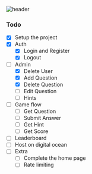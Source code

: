![header](https://i.imgur.com/Gumf8Kz.png)

### Todo
- [x] Setup the project
- [x] Auth
  - [x] Login and Register
  - [x] Logout
- [ ] Admin
  - [x] Delete User
  - [x] Add Question
  - [x] Delete Question
  - [ ] Edit Question
  - [ ] Hints
- [ ] Game flow
  - [ ] Get Question
  - [ ] Submit Answer
  - [ ] Get Hint
  - [ ] Get Score
- [ ] Leaderboard
- [ ] Host on digital ocean
- [ ] Extra
  - [ ] Complete the home page
  - [ ] Rate limiting
